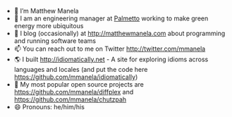 - 🍕 I’m Matthew Manela
- 🌱 I am an engineering manager at [Palmetto](https://palmetto.com) working to make green energy more ubiquitous
- 📝 I blog (occasionally) at http://matthewmanela.com about programming and running software teams
- 📫 You can reach out to me on Twitter http://twitter.com/mmanela
- 🌎 I built http://idiomatically.net - A site for exploring idioms across languages and locales (and put the code here https://github.com/mmanela/idiomatically)
- 🎉 My most popular open source projects are https://github.com/mmanela/diffplex and https://github.com/mmanela/chutzpah
- 😄 Pronouns: he/him/his

